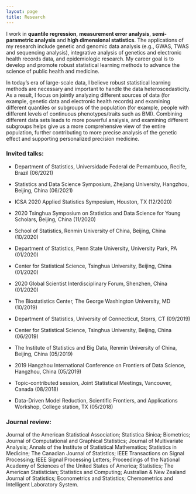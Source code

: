 ```yaml
---
layout: page
title: Research
---
```


   I work in **quantile regression**, **measurement error analysis**, **semi-parametric analysis** and **high dimensional statistics**. The applications of my research include genetic and genomic data analysis (e.g., GWAS, TWAS and sequencing analysis), integrative analysis of genetics and electronic health records data, and epidemiologic research. My career goal is to develop and promote robust statistical learning methods to advance the science of public health and medicine.
   
  In today’s era of large-scale data, I believe robust statistical learning methods are necessary and important to handle the data heteroscedasticity.  As a result, I focus on jointly analyzing different sources of data (for example, genetic data and electronic health records) and examining different quantiles or subgroups of the population (for example, people with different levels of continuous phenotypes/traits such as BMI). Combining different data sets leads to more powerful analysis, and examining different subgroups helps give us a more comprehensive view of the entire population, further contributing to more precise analysis of the genetic effect and supporting personalized precision medicine. 


### Invited talks:
- Department of Statistics, Universidade Federal de Pernambuco, Recife, Brazil (06/2021)

- Statistics and Data Science Symposium, Zhejiang University, Hangzhou, Beijing, China (06/2021)

- ICSA 2020 Applied Statistics Symposium, Houston, TX (12/2020)

- 2020 Tsinghua Symposium on Statistics and Data Science for Young Scholars, Beijing, China (11/2020)

- School of Statistics, Renmin University of China, Beijing, China (10/2020)

- Department of Statistics, Penn State University, University Park, PA (01/2020)

- Center for Statistical Science, Tsinghua University, Beijing, China (01/2020)

- 2020 Global Scientist Interdisciplinary Forum, Shenzhen, China (01/2020)

- The Biostatistics Center, The George Washington University, MD (10/2019)

- Department of Statistics, University of Connecticut, Storrs, CT (09/2019)

- Center for Statistical Science, Tsinghua University, Beijing, China (06/2019)

- The Institute of Statistics and Big Data, Renmin University of China, Beijing, China (05/2019)

- 2019 Hangzhou International Conference on Frontiers of Data Science, Hangzhou, China (05/2019)

- Topic-contributed session, Joint Statistical Meetings, Vancouver, Canada (08/2018)

- Data-Driven Model Reduction, Scientific Frontiers, and Applications Workshop, College station, TX (05/2018)

### Journal review:

Journal of the American Statistical Association; Statistica Sinica; Biometrics; Journal of Computational and Graphical Statistics; Journal of Multivariate Analysis; Annals of the Institute of Statistical Mathematics; Statistics in Medicine; The Canadian Journal of Statistics;  IEEE Transactions on Signal Processing; IEEE Signal Processing Letters; Proceedings of the National Academy of Sciences of the United States of America; Statistics; The American Statistician; Statistics and Computing; Australian & New Zealand Journal of Statistics; Econometrics and Statistics; Chemometrics and Intelligent Laboratory System.

